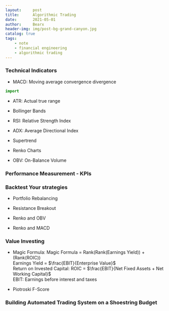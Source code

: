 ```yaml
---
layout:     post
title:      Algorithmic Trading
date:       2021-05-01
author:     Bearx
header-img: img/post-bg-grand-canyon.jpg
catalog: true
tags:
    - note
    - financial engineering
    - algorithmic trading
---
```


### Technical Indicators

* MACD: Moving average convergence divergence

```python
import 
```

* ATR: Actual true range

* Bollinger Bands

* RSI: Relative Strength Index

* ADX: Average Directional Index

* Supertrend

* Renko Charts

* OBV: On-Balance Volume

### Performance Measurement - KPIs

### Backtest Your strategies

* Portfolio Rebalancing

* Resistance Breakout

* Renko and OBV

* Renko and MACD

### Value Investing

* Magic Formula: Magic Formula = Rank(Rank(Earnings Yield)) + (Rank(ROIC)) \
Earnings Yield = $\frac{EBIT}{Enterprise Value}$ \
Return on Invested Capital: ROIC = $\frac{EBIT}{Net Fixed Assets + Net Working Capital}$ \
EBIT: Earnings before interest and taxes

* Piotroski F-Score

### Building Automated Trading System on a Shoestring Budget


